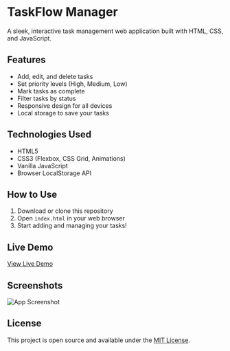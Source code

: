 # TaskFlow Manager

A sleek, interactive task management web application built with HTML, CSS, and JavaScript.

## Features

- Add, edit, and delete tasks
- Set priority levels (High, Medium, Low)
- Mark tasks as complete
- Filter tasks by status
- Responsive design for all devices
- Local storage to save your tasks

## Technologies Used

- HTML5
- CSS3 (Flexbox, CSS Grid, Animations)
- Vanilla JavaScript
- Browser LocalStorage API

## How to Use

1. Download or clone this repository
2. Open `index.html` in your web browser
3. Start adding and managing your tasks!

## Live Demo

[View Live Demo](https://your-username.github.io/your-repository-name/)

## Screenshots

![App Screenshot](screenshot.png)

## License

This project is open source and available under the [MIT License](LICENSE).

